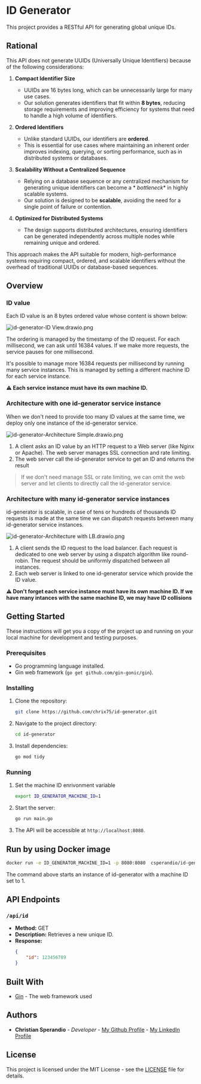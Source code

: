 # ID Generator

This project provides a RESTful API for generating global unique IDs.

## Rational

This API does not generate UUIDs (Universally Unique Identifiers) because of the following considerations:

1. **Compact Identifier Size**
    - UUIDs are 16 bytes long, which can be unnecessarily large for many use cases.
    - Our solution generates identifiers that fit within **8 bytes**, reducing storage requirements and improving
      efficiency for systems that need to handle a high volume of identifiers.

2. **Ordered Identifiers**
    - Unlike standard UUIDs, our identifiers are **ordered**.
    - This is essential for use cases where maintaining an inherent order improves indexing, querying, or sorting
      performance, such as in distributed systems or databases.

3. **Scalability Without a Centralized Sequence**
    - Relying on a database sequence or any centralized mechanism for generating unique identifiers can become a *
      *bottleneck** in highly scalable systems.
    - Our solution is designed to be **scalable**, avoiding the need for a single point of failure or contention.

4. **Optimized for Distributed Systems**
    - The design supports distributed architectures, ensuring identifiers can be generated independently across multiple
      nodes while remaining unique and ordered.

This approach makes the API suitable for modern, high-performance systems requiring compact, ordered, and scalable
identifiers without the overhead of traditional UUIDs or database-based sequences.

## Overview

### ID value

Each ID value is an 8 bytes ordered value whose content is shown below:

![id-generator-ID View.drawio.png](id-generator-ID%20View.drawio.png)

The ordering is managed by the timestamp of the ID request. For each millisecond, we can ask until 16384 values.
If we make more requests, the service pauses for one millisecond.

It's possible to manage more 16384 requests per millisecond by running many service instances. This is managed by
setting
a different machine ID for each service instance.

**⚠️ Each service instance must have its own machine ID.**

### Architecture with one id-generator service instance

When we don't need to provide too many ID values at the same time, we deploy only one instance of the id-generator
service.

![id-generator-Architecture Simple.drawio.png](id-generator-Architecture%20Simple.drawio.png)

1. A client asks an ID value by an HTTP request to a Web server (like Nginx or Apache). The web server manages SSL
   connection and rate limiting.
2. The web server call the id-generator service to get an ID and returns the result

> If we don't need manage SSL or rate limiting, we can omit the web server and let clients to directly call the
> id-generator service.

### Architecture with many id-generator service instances

id-generator is scalable, in case of tens or hundreds of thousands ID requests is made at the same time we can dispatch
requests between many id-generator service instances.

![id-generator-Architecture with LB.drawio.png](id-generator-Architecture%20with%20LB.drawio.png)

1. A client sends the ID request to the load balancer. Each request is dedicated to one web server by using a dispatch
   algorithm like round-robin. The request should be uniformly dispatched between all instances.
2. Each web server is linked to one id-generator service which provide the ID value.

**⚠️ Don't forget each service instance must have its own machine ID. If we have many intances with the same machine ID,
we may have ID collisions**

## Getting Started

These instructions will get you a copy of the project up and running on your local machine for development and testing
purposes.

### Prerequisites

* Go programming language installed.
* Gin web framework (`go get github.com/gin-gonic/gin`).

### Installing

1. Clone the repository:
   ```bash
   git clone https://github.com/chrix75/id-generator.git
   ```
2. Navigate to the project directory:
   ```bash
   cd id-generator
   ```
3. Install dependencies:
   ```bash
   go mod tidy
   ```

### Running

1. Set the machine ID enrivonment variable
    ```bash
    export ID_GENERATOR_MACHINE_ID=1
    ```
2. Start the server:
   ```bash
   go run main.go
   ```
3. The API will be accessible at `http://localhost:8080`.

## Run by using Docker image

   ```bash
   docker run -e ID_GENERATOR_MACHINE_ID=1 -p 8080:8080  csperandio/id-generator:1.0.0
   ```

The command above starts an instance of id-generator with a machine ID set to 1.

## API Endpoints

### `/api/id`

* **Method:** GET
* **Description:** Retrieves a new unique ID.
* **Response:**
    ```json
    {
        "id": 123456789
    }
    ```

## Built With

* [Gin](https://github.com/gin-gonic/gin) - The web framework used

## Authors

* **Christian Sperandio** -
  *Developer* - [My Github Profile](https://github.com/chrix75) - [My LinkedIn Profile](https://www.linkedin.com/in/christian-sperandio-25182a12)

## License

This project is licensed under the MIT License - see the [LICENSE](LICENSE) file for details.